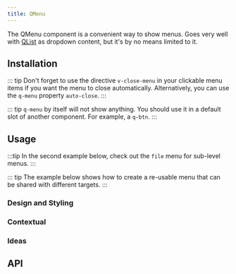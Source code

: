 ```yaml
---
title: QMenu
---
```


The QMenu component is a convenient way to show menus. Goes very well with [QList](/vue-components/lists-and-list-items) as dropdown content, but it's by no means limited to it.

## Installation
<doc-installation components="QMenu" directives="CloseMenu" />

::: tip
Don't forget to use the directive `v-close-menu` in your clickable menu items if you want the menu to close automatically.
Alternatively, you can use the `q-menu` property `auto-close`.
:::

::: tip
`q-menu` by itself will not show anything. You should use it in a default slot of another component. For example, a `q-btn`.
:::

## Usage
<doc-example title="Basic" file="QMenu/Basic" />

<doc-example title="More Basic" file="QMenu/Basic2" />

:::tip
In the second example below, check out the `file` menu for sub-level menus.
:::

<doc-example title="Target" file="QMenu/Target" />

::: tip
The example below shows how to create a re-usable menu that can be shared with different targets.
:::

<doc-example title="More Target" file="QMenu/Target2" />

### Design and Styling

<doc-example title="Transitions" file="QMenu/Transitions" />

<doc-example title="Alignment" file="QMenu/Alignment" />

<doc-example title="Style" file="QMenu/Style" />

### Contextual

<doc-example title="Context Menu" file="QMenu/ContextMenu" />

### Ideas

<doc-example title="Various Content" file="QMenu/VariousContent" />

## API
<doc-api file="QMenu" />
